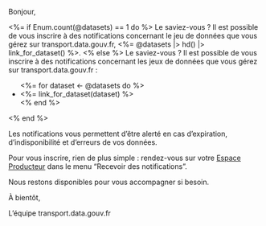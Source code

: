 Bonjour,

<%= if Enum.count(@datasets) == 1 do %>
Le saviez-vous ? Il est possible de vous inscrire à des notifications concernant le jeu de données que vous gérez sur transport.data.gouv.fr, <%= @datasets |> hd() |> link_for_dataset() %>.
<% else %>
Le saviez-vous ? Il est possible de vous inscrire à des notifications concernant les jeux de données que vous gérez sur transport.data.gouv.fr :
<ul>
  <%= for dataset <- @datasets do %>
  <li><%= link_for_dataset(dataset) %></li>
  <% end %>
</ul>
<% end %>

Les notifications vous permettent d’être alerté en cas d’expiration, d’indisponibilité et d’erreurs de vos données.

Pour vous inscrire, rien de plus simple : rendez-vous sur votre [Espace Producteur](<%= espace_producteur_url(:periodic_reminder_producer_without_subscriptions) %>) dans le menu “Recevoir des notifications”.

Nous restons disponibles pour vous accompagner si besoin.

À bientôt,

L’équipe transport.data.gouv.fr
